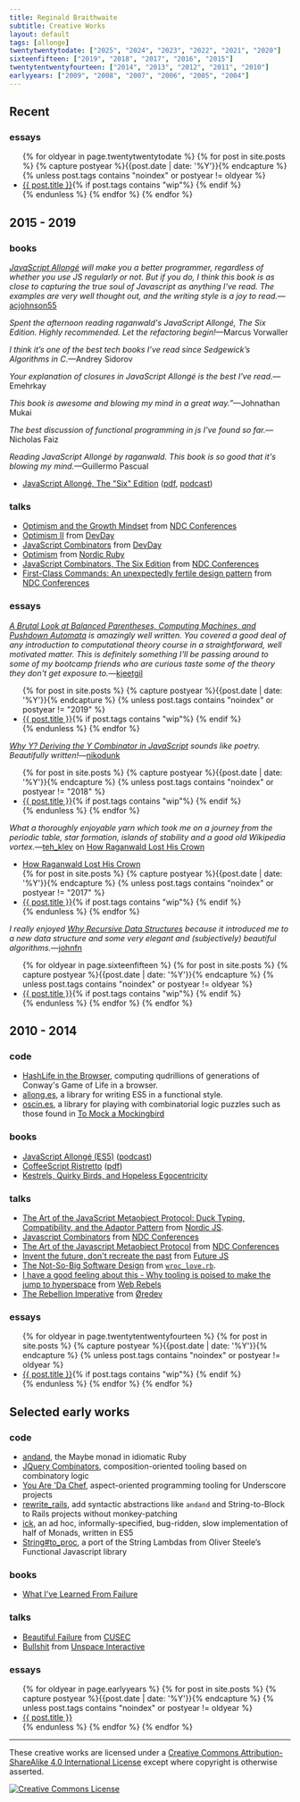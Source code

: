 ```yaml
---
title: Reginald Braithwaite
subtitle: Creative Works
layout: default
tags: [allonge]
twentytwentytodate: ["2025", "2024", "2023", "2022", "2021", "2020"]
sixteenfifteen: ["2019", "2018", "2017", "2016", "2015"]
twentytentwentyfourteen: ["2014", "2013", "2012", "2011", "2010"]
earlyyears: ["2009", "2008", "2007", "2006", "2005", "2004"]
---
```


## Recent

### essays

<div class="related">
  <ul>
    {% for oldyear in page.twentytwentytodate %}
      {% for post in site.posts %}
        {% capture postyear %}{{post.date | date: '%Y'}}{% endcapture %}
        {% unless post.tags contains "noindex" or postyear != oldyear %}
          <li>
            <a href="{{ post.url }}">{{ post.title }}</a>{% if post.tags contains "wip"%} <span title="This essay is a work in progress" class="fas fa-edit"></span>{% endif %}
          </li>
        {% endunless %}
      {% endfor %}
    {% endfor %}
  </ul>
</div>

## 2015 - 2019

### books

*[JavaScript Allongé](/assets/javascriptallongesix.pdf) will make you a better programmer, regardless of whether you use JS regularly or not. But if you do, I think this book is as close to capturing the true soul of Javascript as anything I've read. The examples are very well thought out, and the writing style is a joy to read.*—[acjohnson55](https://news.ycombinator.com/item?id=6480649)

*Spent the afternoon reading raganwald's JavaScript Allongé, The Six Edition. Highly recommended. Let the refactoring begin!*—Marcus Vorwaller

*I think it’s one of the best tech books I’ve read since Sedgewick’s Algorithms in C.*—Andrey Sidorov

*Your explanation of closures in JavaScript Allongé is the best I've read.*—Emehrkay

*This book is awesome and blowing my mind in a great way.”*—Johnathan Mukai

*The best discussion of functional programming in js I've found so far.*—Nicholas Faiz

*Reading JavaScript Allongé by raganwald. This book is so good that it's blowing my mind.*—Guillermo Pascual

- [JavaScript Allongé, The "Six" Edition](https://leanpub.com/javascriptallongesix) ([pdf](/assets/javascriptallongesix.pdf), [podcast](https://topenddevs.com/podcasts/javascript-jabber/episodes/070-jsj-book-club-javascript-allonge-with-reginald-braithwaite/))

### talks

- [Optimism and the Growth Mindset](https://www.youtube.com/embed/Zh_2OHgYdvg) from [NDC Conferences][NDC]
- [Optimism II](https://www.youtube.com/watch?v=wYPp4nG7qw4) from [DevDay](http://devday.pl)
- [JavaScript Combinators](https://www.youtube.com/watch?v=3t75HPU2c44) from [DevDay](http://devday.pl)
- [Optimism](https://www.youtube.com/watch?v=8xjntzo-mYc) from [Nordic Ruby](nordicruby.org)
- [JavaScript Combinators, The Six Edition](https://player.vimeo.com/video/153097877) from [NDC Conferences][NDC]
- [First-Class Commands: An unexpectedly fertile design pattern](https://vimeo.com/157132267) from [NDC Conferences][NDC]

[NDC]: https://vimeo.com/ndcconferences

### essays

*[A Brutal Look at Balanced Parentheses, Computing Machines, and Pushdown Automata](http://raganwald.com/2019/02/14/i-love-programming-and-programmers.html) is amazingly well written. You covered a good deal of any introduction to computational theory course in a straightforward, well motivated matter. This is definitely something I'll be passing around to some of my bootcamp friends who are curious taste some of the theory they don't get exposure to.*—[kjeetgil](https://news.ycombinator.com/item?id=19228668)

<div class="related">
  <ul>
    {% for post in site.posts %}
      {% capture postyear %}{{post.date | date: '%Y'}}{% endcapture %}
      {% unless post.tags contains "noindex" or postyear != "2019" %}
        <li>
          <a href="{{ post.url }}">{{ post.title }}</a>{% if post.tags contains "wip"%} <span title="This essay is a work in progress" class="fas fa-edit"></span>{% endif %}
        </li>
      {% endunless %}
    {% endfor %}
  </ul>
</div>

*[Why Y? Deriving the Y Combinator in JavaScript](http://raganwald.com/2018/09/10/why-y.html) sounds like poetry. Beautifully written!*—[nikodunk](https://news.ycombinator.com/item?id=17956855)

<div class="related">
  <ul>
    {% for post in site.posts %}
      {% capture postyear %}{{post.date | date: '%Y'}}{% endcapture %}
      {% unless post.tags contains "noindex" or postyear != "2018" %}
        <li>
          <a href="{{ post.url }}">{{ post.title }}</a>{% if post.tags contains "wip"%} <span title="This essay is a work in progress" class="fas fa-edit"></span>{% endif %}
        </li>
      {% endunless %}
    {% endfor %}
  </ul>
</div>

*What a thoroughly enjoyable yarn which took me on a journey from the periodic table, star formation, islands of stability and a good old Wikipedia vortex.*—[teh_klev](https://news.ycombinator.com/item?id=16036986) on [How Raganwald Lost His Crown](http://braythwayt.com/2017/12/29/crown.html)

<div class="related">
  <ul>
    <li>
      <a href="http://braythwayt.com/2017/12/29/crown.html">How Raganwald Lost His Crown</a>
    </li>
    {% for post in site.posts %}
      {% capture postyear %}{{post.date | date: '%Y'}}{% endcapture %}
      {% unless post.tags contains "noindex" or postyear != "2017" %}
        <li>
          <a href="{{ post.url }}">{{ post.title }}</a>{% if post.tags contains "wip"%} <span title="This essay is a work in progress" class="fas fa-edit"></span>{% endif %}
        </li>
      {% endunless %}
    {% endfor %}
  </ul>
</div>

*I really enjoyed [Why Recursive Data Structures](http://raganwald.com/2016/12/27/recursive-data-structures.html) because it introduced me to a new data structure and some very elegant and (subjectively) beautiful algorithms.*—[johnfn](https://news.ycombinator.com/item?id=13308232)

<div class="related">
  <ul>
    {% for oldyear in page.sixteenfifteen %}
      {% for post in site.posts %}
        {% capture postyear %}{{post.date | date: '%Y'}}{% endcapture %}
        {% unless post.tags contains "noindex" or postyear != oldyear %}
          <li>
            <a href="{{ post.url }}">{{ post.title }}</a>{% if post.tags contains "wip"%} <span title="This essay is a work in progress" class="fas fa-edit"></span>{% endif %}
          </li>
        {% endunless %}
      {% endfor %}
    {% endfor %}
  </ul>
</div>

## 2010 - 2014

### code

- [HashLife in the Browser](/hashlife), computing qudrillions of generations of Conway's Game of Life in a browser.
- [allong.es](https://github.com/raganwald/allong.es), a library for writing ES5 in a functional style.
- [oscin.es](https://github.com/raganwald/oscin.es), a library for playing with combinatorial logic puzzles such as those found in [To Mock a Mockingbird](https://en.wikipedia.org/wiki/To_Mock_a_Mockingbird)

### books

- [JavaScript Allongé (ES5)](https://leanpub.com/javascript-allonge) ([podcast](https://topenddevs.com/podcasts/javascript-jabber/episodes/070-jsj-book-club-javascript-allonge-with-reginald-braithwaite/))
- [CoffeeScript Ristretto](https://leanpub.com/coffeescript-ristretto) ([pdf](/assets/coffeescript-ristretto.pdf))
- [Kestrels, Quirky Birds, and Hopeless Egocentricity](https://leanpub.com/combinators)

### talks

- [The Art of the JavaScript Metaobject Protocol: Duck Typing, Compatibility, and the Adaptor Pattern](http://www.youtube.com/watch?v=hp7sgLVepF8) from [Nordic JS](http://nordicjs.com).
- [Javascript Combinators](https://vimeo.com/97408202) from [NDC Conferences][NDC]
- [The Art of the Javascript Metaobject Protocol](https://vimeo.com/97415345) from [NDC Conferences][NDC]
- [Invent the future, don't recreate the past](http://www.youtube.com/watch?v=uYcAjr2J_rU) from [Future JS](http://fullstackfest.com)
- [The Not-So-Big Software Design](http://www.youtube.com/watch?v=arsK-CN5YDg) from [`wroc_love.rb`](http://www.wrocloverb.com).
- [I have a good feeling about this - Why tooling is poised to make the jump to hyperspace](https://youtube.com/watch?v=Re2SKhaK73I) from [Web Rebels](https://www.webrebels.org)
- [The Rebellion Imperative](https://vimeo.com/53265664) from [Øredev](https://vimeo.com/user4280938)

### essays

<div class="related">
  <ul>
    {% for oldyear in page.twentytentwentyfourteen %}
      {% for post in site.posts %}
        {% capture postyear %}{{post.date | date: '%Y'}}{% endcapture %}
        {% unless post.tags contains "noindex" or postyear != oldyear %}
          <li>
            <a href="{{ post.url }}">{{ post.title }}</a>{% if post.tags contains "wip"%} <span title="This essay is a work in progress" class="fas fa-edit"></span>{% endif %}
          </li>
        {% endunless %}
      {% endfor %}
    {% endfor %}
  </ul>
</div>

## Selected early works

### code

- [andand](https://github.com/raganwald/andand), the Maybe monad in idiomatic Ruby
- [JQuery Combinators](https://github.com/raganwald/JQuery-Combinators), composition-oriented tooling based on combinatory logic 
- [You Are 'Da Chef](https://github.com/raganwald/YouAreDaChef), aspect-oriented programming tooling for Underscore projects
- [rewrite_rails](https://github.com/raganwald-deprecated/rewrite_rails), add syntactic abstractions like `andand` and String-to-Block to Rails projects without monkey-patching
- [ick](https://github.com/raganwald-deprecated/ick), an ad hoc, informally-specified, bug-ridden, slow implementation of half of Monads, written in ES5
- [String#to_proc](https://github.com/raganwald/string-to-proc-dot-rb), a port of the String Lambdas from Oliver Steele’s Functional Javascript library

### books

- [What I've Learned From Failure](https://leanpub.com/shippingsoftware)

### talks

- [Beautiful Failure](https://vimeo.com/9967063) from [CUSEC](https://vimeo.com/cusec)
- [Bullshit](https://vimeo.com/22957263) from [Unspace Interactive](https://vimeo.com/user6029958)

### essays

<div class="related">
  <ul>
    {% for oldyear in page.earlyyears %}
      {% for post in site.posts %}
        {% capture postyear %}{{post.date | date: '%Y'}}{% endcapture %}
        {% unless post.tags contains "noindex" or postyear != oldyear %}
          <li>
            <a href="{{ post.url }}">{{ post.title }}</a>
          </li>
        {% endunless %}
      {% endfor %}
    {% endfor %}
  </ul>
</div>

---

These creative works are licensed under a <a rel="license" href="http://creativecommons.org/licenses/by-sa/4.0/">Creative Commons Attribution-ShareAlike 4.0 International License</a> except where copyright is otherwise asserted.

<a rel="license" href="http://creativecommons.org/licenses/by-sa/4.0/"><img alt="Creative Commons License" style="border-width:0" src="http://i.creativecommons.org/l/by-sa/4.0/80x15.png" /></a>
